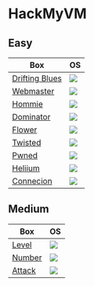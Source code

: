 # HackMyVM

## Easy 

Box                                                                                                              | OS
---                                                                                                              | ---       
[Drifting Blues](https://github.com/AbdullahRizwan101/CTF-Writeups/blob/master/HackMyVM/Drifting_Blues.md)       | <img src= "https://i.imgur.com/hZoovNY.png" />
[Webmaster](https://github.com/AbdullahRizwan101/CTF-Writeups/blob/master/HackMyVM/Webmaster.md)                 | <img src= "https://i.imgur.com/hZoovNY.png" />
[Hommie](https://github.com/AbdullahRizwan101/CTF-Writeups/blob/master/HackMyVM/Hommie.md)                       | <img src= "https://i.imgur.com/hZoovNY.png" />
[Dominator](https://github.com/AbdullahRizwan101/CTF-Writeups/blob/master/HackMyVM/Dominator.md)                 | <img src= "https://i.imgur.com/hZoovNY.png" />
[Flower](https://github.com/AbdullahRizwan101/CTF-Writeups/blob/master/HackMyVM/Flower.md)                       | <img src= "https://i.imgur.com/hZoovNY.png" />
[Twisted](https://github.com/AbdullahRizwan101/CTF-Writeups/blob/master/HackMyVM/Twisted.md)                     | <img src= "https://i.imgur.com/hZoovNY.png" />
[Pwned](https://github.com/AbdullahRizwan101/CTF-Writeups/blob/master/HackMyVM/Pwned.md)                         | <img src= "https://i.imgur.com/hZoovNY.png" />
[Heliium](https://github.com/AbdullahRizwan101/CTF-Writeups/blob/master/HackMyVM/Helium.md)                      | <img src= "https://i.imgur.com/hZoovNY.png" />
[Connecion](https://github.com/AbdullahRizwan101/CTF-Writeups/blob/master/HackMyVM/Connection.md)                | <img src= "https://i.imgur.com/hZoovNY.png" />
## Medium

Box                                                                                                              | OS
---                                                                                                              | ---       
[Level](https://github.com/AbdullahRizwan101/CTF-Writeups/blob/master/HackMyVM/Level.md)                         | <img src= "https://i.imgur.com/hZoovNY.png" />
[Number](https://github.com/AbdullahRizwan101/CTF-Writeups/blob/master/HackMyVM/Number.md)                       | <img src= "https://i.imgur.com/hZoovNY.png" />
[Attack](https://github.com/AbdullahRizwan101/CTF-Writeups/blob/master/HackMyVM/Attack.md)                       | <img src= "https://i.imgur.com/hZoovNY.png" />
